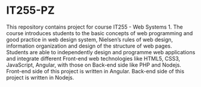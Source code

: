 # IT255-PZ

This repository contains project for course IT255 - Web Systems 1. The course introduces students to the basic concepts of web programming and good practice in web design system, Nielsen’s rules of web design, information organization and design of the structure of web pages. Students are able to independently design and programme web applications and integrate different Front-end web technologies like HTML5, CSS3, JavaScript, Angular, with those on Back-end side like PHP and Nodejs.
Front-end side of this project is written in Angular.
Back-end side of this project is written in Nodejs.
